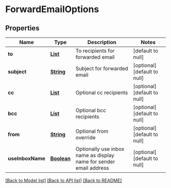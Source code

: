 # ForwardEmailOptions
## Properties

Name | Type | Description | Notes
------------ | ------------- | ------------- | -------------
**to** | [**List**](string) | To recipients for forwarded email | [default to null]
**subject** | [**String**](string) | Subject for forwarded email | [optional] [default to null]
**cc** | [**List**](string) | Optional cc recipients | [optional] [default to null]
**bcc** | [**List**](string) | Optional bcc recipients | [optional] [default to null]
**from** | [**String**](string) | Optional from override | [optional] [default to null]
**useInboxName** | [**Boolean**](boolean) | Optionally use inbox name as display name for sender email address | [optional] [default to null]

[[Back to Model list]](../README#documentation-for-models) [[Back to API list]](../README#documentation-for-api-endpoints) [[Back to README]](../README)

